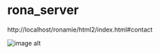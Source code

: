 # rona_server
http://localhost/ronamie/html2/index.html#contact


![image alt]((https://github.com/BSIT-Web-Programming-2024/rona_server/blob/7b35ab5c5c8f52fc421f37e9819f52e2fd938010/Screenshot%20(34).png))

